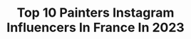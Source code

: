---
title: Top 10 Painters Instagram Influencers In France In 2023
description: >-
  Find top painters Instagram influencers in France in 2023. Most popular hashtags: #painting #drawing #illustration.
platform: Instagram
hits: 309
text_top: Analyze the best Instagram profiles on inBeat.
text_bottom: Our database aggregates 309 Instagram influencers like this in France for you to pitch.
profiles:
  - username: "erikahausser"
    fullname: >-
      Erika Hauser Content Creator
    bio: >-
      🦢Fashion | Painter | Content creator 🏹Paris based ✨Personal styling 🤍CEO @eherikahauser ☁️ I own all my pictures
    location: "France"
    followers: 77445
    engagement: 404
    commentsToLikes: 0.047501
    id: ck5zp45orrydt0i14610hfqp8
    verified: false
    hashtags: ""
  - username: "novae.lita"
    fullname: >-
      Novaé Lita
    bio: >-
      ⚜𝑃𝑎𝑟𝑖𝑠𝑖𝑎𝑛 𝑃𝑜𝑒𝑡 🇫🇷 ”ROCHE” OUT ♪ Author, Painter, Songwriter, Aspie💡🎨🎙✍🏻 ☥ • Wagram Music Labrea🦩Mgmt •Colligence Mon 📖 « 𝑃𝑜𝑒́𝑠𝑖𝑒 𝐿𝑖𝑏𝑟𝑒 » en Fnac
    location: "France"
    followers: 126715
    engagement: 258
    commentsToLikes: 0.017368
    id: ckap899vjndp50i78lxvmorkv
    verified: false
    hashtags: "#beauxarts, #sebastientellier, #roche, #cannes2021"
  - username: "rahazul"
    fullname: >-
      RAH Azul
    bio: >-
      Painter 🎨 Jalisco, Zapotlanejo Roots 🇲🇽 @xochipillivisions Est. 2016 #xochipillivisions SFV📍LA 🌎 My shop 👇🏽
    location: "France"
    followers: 28939
    engagement: 575
    commentsToLikes: 0.014270
    id: ck5hh4gk96c450i11hdzdoimn
    verified: false
    hashtags: "#reels, #chicano, #rahazul, #indigenous"
  - username: "koga.one"
    fullname: >-
      Matthieu Koga
    bio: >-
      French painter #kogaone Agokone@gmail.com Gallery : @fontaineblow_gallery @galerieurbaine @artefact.galerie
    location: "France"
    followers: 7772
    engagement: 745
    commentsToLikes: 0.036404
    id: ck6014w4reua60i14aedlbbqs
    verified: false
    hashtags: "#realistpainting, #oilpaint, #illustration, #graffiticharacter"
  - username: "bernardbrett9738"
    fullname: >-
      Bernard Brett
    bio: >-
      Painter/Photographer/walnut producer @bernardbrettpaintings
    location: "France"
    followers: 6827
    engagement: 1634
    commentsToLikes: 0.198871
    id: ck0w1i7xdjh330i19yvuf91tz
    verified: false
    hashtags: "#francenature, #nelleaquitaine, #perigordnoirsuddordogne, #sunsets"
  - username: "jonathanchanpainting"
    fullname: >-
      Jonathan Shekon Chan
    bio: >-
      Drawing | Painting London . Contemporary British Portrait Painters member @thecbpp
    location: "France"
    followers: 4085
    engagement: 875
    commentsToLikes: 0.048062
    id: ck9h9qmyx9krm0j78cxt4a0z2
    verified: false
    hashtags: "#oilpainting, #figurativepainting, #sketchbook, #observationalpainting"
  - username: "sweetvanlife"
    fullname: >-
      🇫🇷  𝔹𝕖𝕟 & ℙ𝕠𝕡𝕡𝕪  🚐
    bio: >-
      • Painter & Traveler • 🎥 IPhone & @insta360 One R • Ambassador @michelinvoyage @insta360 • Love to make Reels, shorts trips & improving my van
    location: "France"
    followers: 73539
    engagement: 1395
    commentsToLikes: 0.024446
    id: ck5zpvgqrtfdc0i14e0r2drgm
    verified: false
    hashtags: "#roadtrip, #fiat238, #insta360, #vanlife"
  - username: "_robin_art"
    fullname: >-
      RobinDessin ✏️
    bio: >-
      👨‍🎨 Artist, painter, illustrator ✍️ Character designer, doodler 🇫🇷 Paris 🎥YouTube :
    location: "France"
    followers: 26067
    engagement: 904
    commentsToLikes: 0.025186
    id: ckapb7h3lyv0o0i78otc5qwu1
    verified: false
    hashtags: "#doodlearts, #copic, #doodlesketch, #sketchcards"
  - username: "joanniehoule_art"
    fullname: >-
      Joannie Houle
    bio: >-
      ✿ Illustrator, Painter, Lover of flowers ✿ Montreal, Canada ✿ Inquiries | joanniehouleart@gmail.com Shop + Links :
    location: "France"
    followers: 44715
    engagement: 643
    commentsToLikes: 0.019128
    id: ck0u7iu0b4vpg0i19v75vgjvy
    verified: false
    hashtags: "#workinprogress, #patternlove, #pattern, #surfacepatterndesign"
  - username: "crazymurieli"
    fullname: >-
      Muriel Massin
    bio: >-
      French intuitive lyrical abstract painter. All pieces are for sale by dm. Some pieces are on ARTSPER, www.artsper.com, artist Muriel Massin.
    location: "France"
    followers: 20331
    engagement: 351
    commentsToLikes: 0.098355
    id: ck8t4g0go6nwr0j78rwq8eapm
    verified: false
    hashtags: "#todaysartreport, #lyrical, #canvas, #abstractpromoter"
---